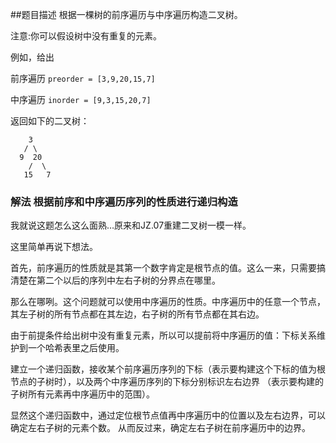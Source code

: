 ##题目描述
根据一棵树的前序遍历与中序遍历构造二叉树。

注意:你可以假设树中没有重复的元素。

例如，给出

前序遍历 `preorder = [3,9,20,15,7]`

中序遍历 `inorder = [9,3,15,20,7]`

返回如下的二叉树：
```
    3
   / \
  9  20
    /  \
   15   7
```


### 解法 根据前序和中序遍历序列的性质进行递归构造
我就说这题怎么这么面熟…原来和JZ.07重建二叉树一模一样。

这里简单再说下想法。

首先，前序遍历的性质就是其第一个数字肯定是根节点的值。这么一来，只需要搞清楚在第二个以后的序列中左右子树的分界点在哪里。

那么在哪咧。这个问题就可以使用中序遍历的性质。中序遍历中的任意一个节点，其左子树的所有节点都在其左边，右子树的所有节点都在其右边。

由于前提条件给出树中没有重复元素，所以可以提前将中序遍历的值：下标关系维护到一个哈希表里之后使用。

建立一个递归函数，接收某个前序遍历序列的下标（表示要构建这个下标的值为根节点的子树时），以及两个中序遍历序列的下标分别标识左右边界
（表示要构建的子树所有元素再中序遍历中的范围）。

显然这个递归函数中，通过定位根节点值再中序遍历中的位置以及左右边界，可以确定左右子树的元素个数。
从而反过来，确定左右子树在前序遍历中的边界。